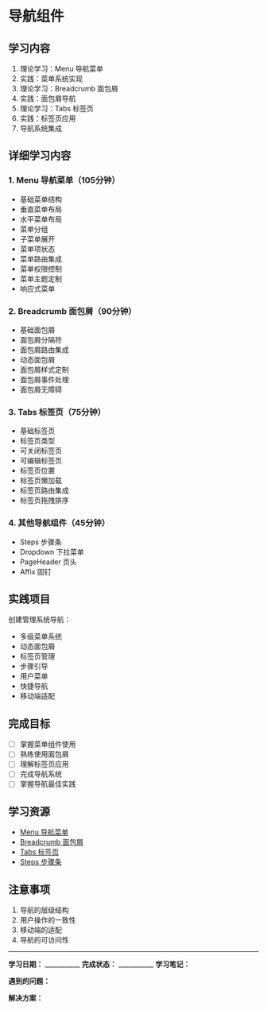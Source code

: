# 导航组件

## 学习内容
1. 理论学习：Menu 导航菜单
2. 实践：菜单系统实现
3. 理论学习：Breadcrumb 面包屑
4. 实践：面包屑导航
5. 理论学习：Tabs 标签页
6. 实践：标签页应用
7. 导航系统集成

## 详细学习内容

### 1. Menu 导航菜单（105分钟）
- 基础菜单结构
- 垂直菜单布局
- 水平菜单布局
- 菜单分组
- 子菜单展开
- 菜单项状态
- 菜单路由集成
- 菜单权限控制
- 菜单主题定制
- 响应式菜单

### 2. Breadcrumb 面包屑（90分钟）
- 基础面包屑
- 面包屑分隔符
- 面包屑路由集成
- 动态面包屑
- 面包屑样式定制
- 面包屑事件处理
- 面包屑无障碍

### 3. Tabs 标签页（75分钟）
- 基础标签页
- 标签页类型
- 可关闭标签页
- 可编辑标签页
- 标签页位置
- 标签页懒加载
- 标签页路由集成
- 标签页拖拽排序

### 4. 其他导航组件（45分钟）
- Steps 步骤条
- Dropdown 下拉菜单
- PageHeader 页头
- Affix 固钉

## 实践项目
创建管理系统导航：
- 多级菜单系统
- 动态面包屑
- 标签页管理
- 步骤引导
- 用户菜单
- 快捷导航
- 移动端适配

## 完成目标
- [ ] 掌握菜单组件使用
- [ ] 熟练使用面包屑
- [ ] 理解标签页应用
- [ ] 完成导航系统
- [ ] 掌握导航最佳实践

## 学习资源
- [Menu 导航菜单](https://element-plus.org/zh-CN/component/menu.html)
- [Breadcrumb 面包屑](https://element-plus.org/zh-CN/component/breadcrumb.html)
- [Tabs 标签页](https://element-plus.org/zh-CN/component/tabs.html)
- [Steps 步骤条](https://element-plus.org/zh-CN/component/steps.html)

## 注意事项
1. 导航的层级结构
2. 用户操作的一致性
3. 移动端的适配
4. 导航的可访问性

---

**学习日期：** ___________
**完成状态：** ___________
**学习笔记：**



**遇到的问题：**



**解决方案：**